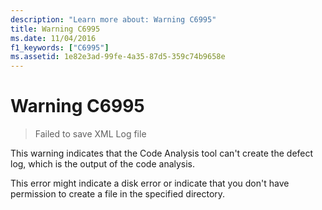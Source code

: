 ```yaml
---
description: "Learn more about: Warning C6995"
title: Warning C6995
ms.date: 11/04/2016
f1_keywords: ["C6995"]
ms.assetid: 1e82e3ad-99fe-4a35-87d5-359c74b9658e
---
```

# Warning C6995

> Failed to save XML Log file

This warning indicates that the Code Analysis tool can't create the defect log, which is the output of the code analysis.

This error might indicate a disk error or indicate that you don't have permission to create a file in the specified directory.
